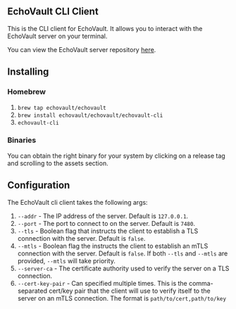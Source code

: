 ## EchoVault CLI Client

This is the CLI client for EchoVault. It allows you to interact
with the EchoVault server on your terminal.

You can view the EchoVault server repository [here](https://github.com/EchoVault/EchoVault).

## Installing

### Homebrew
1) `brew tap echovault/echovault`
2) `brew install echovault/echovault/echovault-cli`
3) `echovault-cli`

### Binaries
You can obtain the right binary for your system by clicking on a release
tag and scrolling to the assets section.

## Configuration

The EchoVault cli client takes the following args:

1) `--addr` - The IP address of the server. Default is `127.0.0.1`.
2) `--port` - The port to connect to on the server. Default is `7480`.
3) `--tls` - Boolean flag that instructs the client to establish a TLS connection with the server. Default is `false`.
4) `--mtls` - Boolean flag the instructs the client to establish an mTLS connection with the server. Default is `false`. If both `--tls` and `--mtls` are provided, `--mtls` will take priority.
5) `--server-ca` - The certificate authority used to verify the server on a TLS connection.
6) `--cert-key-pair` - Can specified multiple times. This is the comma-separated cert/key pair that the client will use to verify itself to the server on an mTLS connection. The format is `path/to/cert,path/to/key`